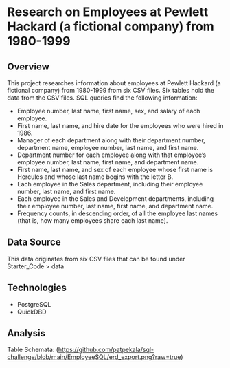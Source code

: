 # Research on Employees at Pewlett Hackard (a fictional company) from 1980-1999

## Overview
This project researches information about employees at Pewlett Hackard (a fictional company) from 1980-1999 from six CSV files.
Six tables hold the data from the CSV files. SQL queries find the following information:

- Employee number, last name, first name, sex, and salary of each employee.
- First name, last name, and hire date for the employees who were hired in 1986.
- Manager of each department along with their department number, department name, employee number, last name, and first name.
- Department number for each employee along with that employee’s employee number, last name, first name, and department name.
- First name, last name, and sex of each employee whose first name is Hercules and whose last name begins with the letter B.
- Each employee in the Sales department, including their employee number, last name, and first name.
- Each employee in the Sales and Development departments, including their employee number, last name, first name, and department name.
- Frequency counts, in descending order, of all the employee last names (that is, how many employees share each last name).

## Data Source 
This data originates from six CSV files that can be found under Starter_Code > data 

## Technologies 
- PostgreSQL
- QuickDBD

## Analysis
Table Schemata: (https://github.com/patpekala/sql-challenge/blob/main/EmployeeSQL/erd_export.png?raw=true)
